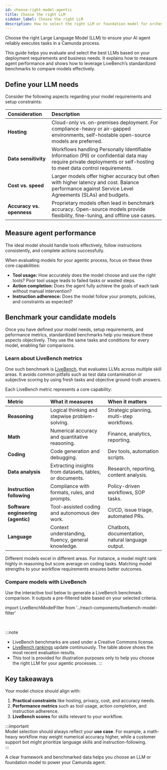 ```yaml
---
id: choose-right-model-agentic
title: Choose the right LLM
sidebar_label: Choose the right LLM
description: How to select the right LLM or foundation model for orchestrating agentic AI workflows.
---
```


Choose the right Large Language Model (LLM) to ensure your AI agent reliably executes tasks in a Camunda process.

This guide helps you evaluate and select the best LLMs based on your deployment requirements and business needs. It explains how to measure agent performance and shows how to leverage LiveBench’s standardized benchmarks to compare models effectively.

## Define your LLM needs

Consider the following aspects regarding your model requirements and setup constraints:

| Consideration             | Description                                                                                                                                                          |
| :------------------------ | :------------------------------------------------------------------------------------------------------------------------------------------------------------------- |
| **Hosting**               | Cloud-only vs. on-premises deployment. For compliance-heavy or air-gapped environments, self-hostable open-source models are preferred.                              |
| **Data sensitivity**      | Workflows handling Personally Identifiable Information (PII) or confidential data may require private deployments or self-hosting to meet data control requirements. |
| **Cost vs. speed**        | Larger models offer higher accuracy but often with higher latency and cost. Balance performance against Service Level Agreements (SLAs) and budgets.                 |
| **Accuracy vs. openness** | Proprietary models often lead in benchmark accuracy. Open-source models provide flexibility, fine-tuning, and offline use cases.                                     |

## Measure agent performance

The ideal model should handle tools effectively, follow instructions consistently, and complete actions successfully.

When evaluating models for your agentic process, focus on these three core capabilities:

- **Tool usage:** How accurately does the model choose and use the right tools? Poor tool usage leads to failed tasks or wasted steps.
- **Action completion:** Does the agent fully achieve the goals of each task without manual intervention?
- **Instruction adherence:** Does the model follow your prompts, policies, and constraints as expected?

## Benchmark your candidate models

Once you have defined your model needs, setup requirements, and peformance metrics, standardized benchmarks help you measure these aspects objectively.
They use the same tasks and conditions for every model, enabling fair comparisons.

### Learn about LiveBench metrics

One such benchmark is ​​[LiveBench](https://arxiv.org/abs/2406.19314), that evaluates LLMs across multiple skill areas.
It avoids common pitfalls such as test data contamination or subjective scoring by using fresh tasks and objective ground-truth answers.

Each LiveBench metric represents a core capability:

| Metric                             | What it measures                                         | When it matters                                   |
| :--------------------------------- | :------------------------------------------------------- | :------------------------------------------------ |
| **Reasoning**                      | Logical thinking and stepwise problem-solving.           | Strategic planning, multi-step workflows.         |
| **Math**                           | Numerical accuracy and quantitative reasoning.           | Finance, analytics, reporting.                    |
| **Coding**                         | Code generation and debugging.                           | Dev tools, automation scripts.                    |
| **Data analysis**                  | Extracting insights from datasets, tables, or documents. | Research, reporting, content analysis.            |
| **Instruction following**          | Compliance with formats, rules, and prompts.             | Policy-driven workflows, SOP tasks.               |
| **Software engineering (agentic)** | Tool-assisted coding and autonomous dev work.            | CI/CD, issue triage, automated PRs.               |
| **Language**                       | Context understanding, fluency, general knowledge.       | Chatbots, documentation, natural language output. |

Different models excel in different areas.
For instance, a model might rank highly in reasoning but score average on coding tasks.
Matching model strengths to your workflow requirements ensures better outcomes.

### Compare models with LiveBench

Use the interactive tool below to generate a LiveBench benchmark comparison.
It outputs a pre-filtered table based on your selected criteria.

import LiveBenchModelFilter from '../react-components/livebench-model-filter'

<LiveBenchModelFilter/>
<br/>

:::note

- LiveBench benchmarks are used under a Creative Commons license.
- [LiveBench rankings](https://livebench.ai/#/) update continuously. The table above shows the most recent evaluation results.
- This tool is provided for illustration purposes only to help you choose the right LLM for your agentic processes.
  :::

## Key takeaways

Your model choice should align with:

1. **Practical constraints** like hosting, privacy, cost, and accuracy needs.
1. **Performance metrics** such as tool usage, action completion, and instruction adherence.
1. **LiveBench scores** for skills relevant to your workflow.

:::important  
Model selection should always reflect your **use case**. For example, a math-heavy workflow may weight numerical accuracy higher, while a customer support bot might prioritize language skills and instruction-following.  
:::

A clear framework and benchmarked data helps you choose an LLM or foundation model to power your Camunda agent.
